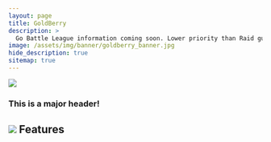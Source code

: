 ```yaml
---
layout: page
title: GoldBerry
description: >
  Go Battle League information coming soon. Lower priority than Raid guides and teambuilding.
image: /assets/img/banner/goldberry_banner.jpg
hide_description: true
sitemap: true
---
```


![](http://matohub.com/assets/img/banner/goldberry_banner.jpg)
### This is a major header!

## ![](http://matohub.com/assets/img/goldberry/pichu.png) Features
